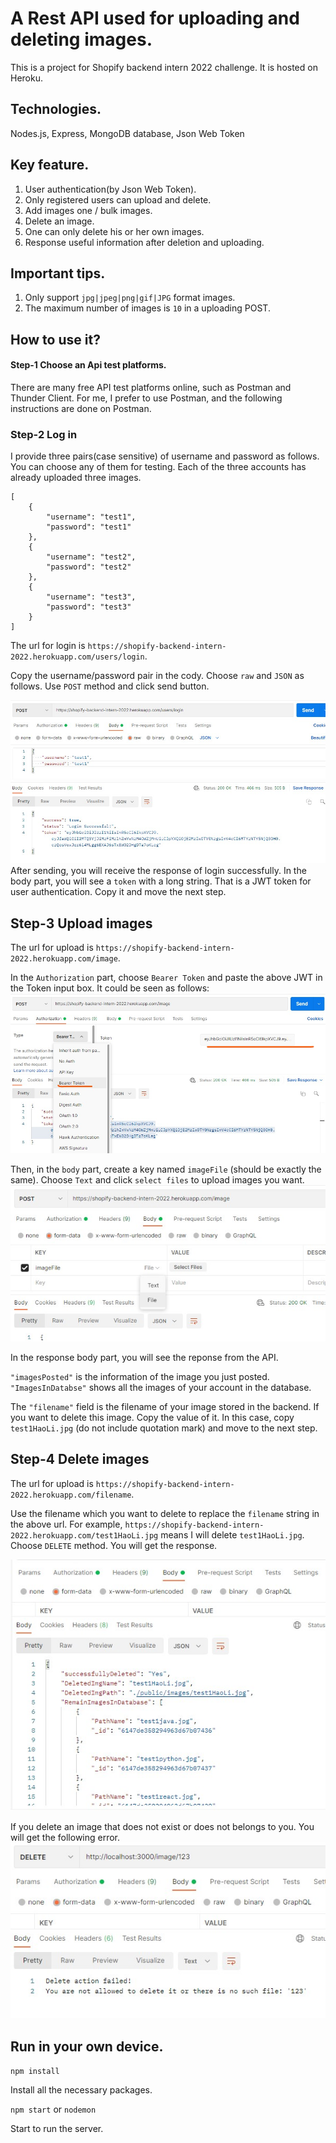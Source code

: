 # A Rest API used for uploading and deleting images.

This is a project for Shopify backend intern 2022 challenge.
It is hosted on Heroku.
## Technologies.
  Nodes.js, Express, MongoDB database, Json Web Token
## Key feature.
1. User authentication(by Json Web Token).
2. Only registered users can upload and delete.
3. Add images one / bulk images.
4. Delete an image.
5. One can only delete his or her own images.
6. Response useful information after deletion and uploading.

## Important tips.
1. Only support `jpg|jpeg|png|gif|JPG` format images.
2. The maximum number of images is `10` in a uploading POST.
## How to use it?

#### Step-1 Choose an Api test platforms.
There are many free API test platforms online, such as Postman and Thunder Client. For me, I prefer to use Postman, and the following instructions are done on Postman.

### Step-2  Log in
I provide three pairs(case sensitive) of username and password as follows. You can choose any of them for testing. Each of the three accounts has already uploaded three images. 
```
[
    {
        "username": "test1",
        "password": "test1"
    },
    {
        "username": "test2",
        "password": "test2"
    },
    {
        "username": "test3",
        "password": "test3"
    }
]
```
The url for login is `https://shopify-backend-intern-2022.herokuapp.com/users/login`. 

Copy the username/password pair in the cody. Choose `raw` and `JSON` as follows. Use `POST` method and click send button.

![](./readmeImgs/login.jpg)
After sending, you will receive the response of login successfully. In the body part, you will see a `token` with a long string. That is a JWT token for user authentication. Copy it and move the next step. 
## Step-3 Upload images
The url for upload is `https://shopify-backend-intern-2022.herokuapp.com/image`. 

In the `Authorization` part, choose `Bearer Token` and paste the above JWT in the Token input box. It could be seen as follows:
![](./readmeImgs/upload1.jpg)

Then, in the `body` part, create a key named `imageFile` (should be exactly the same). Choose `Text` and click `select files` to upload images you want.
![](./readmeImgs/upload2.jpg)

In the response body part, you will see the reponse from the API. 

`"imagesPosted"` is the information of the image you just posted. `"ImagesInDatabse"` shows all the images of your account in the database.

The `"filename"` field is the filename of your image stored in the backend. If you want to delete this image. Copy the value of it. In this case, copy `test1HaoLi.jpg` (do not include quotation mark) and move to the next step.
## Step-4 Delete images
The url for upload is `https://shopify-backend-intern-2022.herokuapp.com/filename`. 

Use the filename which you want to delete to replace the `filename` string in the above url. For example, `https://shopify-backend-intern-2022.herokuapp.com/test1HaoLi.jpg` means I will delete `test1HaoLi.jpg`. Choose `DELETE` method. You will get the response.

![](./readmeImgs/delete1.jpg)

If you delete an image that does not exist or does not belongs to you. You will get the following error.
![](./readmeImgs/delete2.jpg)

## Run in your own device.

`npm install` 

Install all the necessary packages.

`npm start` or `nodemon`

Start to run the server.



